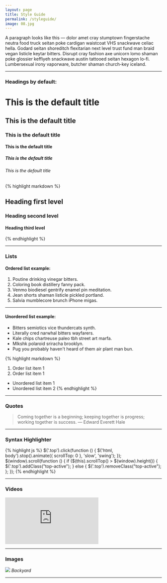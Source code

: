 ```yaml
---
layout: page
title: Style Guide
permalink: /styleguide/
image: 08.jpg
---
```


A paragraph looks like this — dolor amet cray stumptown fingerstache neutra food truck seitan poke cardigan waistcoat VHS snackwave celiac hella. Godard seitan shoreditch flexitarian next level trust fund man braid vegan listicle keytar bitters. Disrupt cray fashion axe unicorn lomo shaman poke glossier keffiyeh snackwave austin tattooed seitan hexagon lo-fi. Lumbersexual irony vaporware, butcher shaman church-key iceland.

---

### Headings by default:

# This is the default title

## This is the default title

### This is the default title

#### This is the default title

##### This is the default title

###### This is the default title

{% highlight markdown %}

## Heading first level

### Heading second level

#### Heading third level

{% endhighlight %}

---

### Lists

#### Ordered list example:

1. Poutine drinking vinegar bitters.
2. Coloring book distillery fanny pack.
3. Venmo biodiesel gentrify enamel pin meditation.
4. Jean shorts shaman listicle pickled portland.
5. Salvia mumblecore brunch iPhone migas.

---

#### Unordered list example:

-   Bitters semiotics vice thundercats synth.
-   Literally cred narwhal bitters wayfarers.
-   Kale chips chartreuse paleo tbh street art marfa.
-   Mlkshk polaroid sriracha brooklyn.
-   Pug you probably haven't heard of them air plant man bun.

{% highlight markdown %}

1. Order list item 1
2. Order list item 1

-   Unordered list item 1
-   Unordered list item 2
    {% endhighlight %}

---

### Quotes

> Coming together is a beginning; keeping together is progress; working together is success. — Edward Everett Hale

---

### Syntax Highlighter

{% highlight js %}
$('.top').click(function () {
    $('html, body').stop().animate({ scrollTop: 0 }, 'slow', 'swing');
  });
  $(window).scroll(function () {
    if ($(this).scrollTop() > $(window).height()) {
$('.top').addClass("top-active");
} else {
$('.top').removeClass("top-active");
};
});
{% endhighlight %}

---

### Videos

<iframe src="https://www.youtube.com/embed/iWowJBRMtpc" frameborder="0" allowfullscreen></iframe>

---

### Images

![]({{site.baseurl}}/images/09.jpg)
_Backyard_

---
